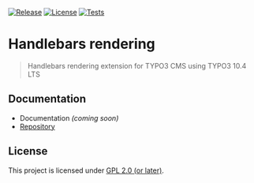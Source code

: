 [![Release](https://badgen.net/github/tag/CPS-IT/handlebars?label=latest+release)](https://github.com/CPS-IT/handlebars)
[![License](https://badgen.net/github/license/CPS-IT/handlebars)](LICENSE.md)
[![Tests](https://github.com/CPS-IT/handlebars/actions/workflows/tests.yaml/badge.svg)](https://github.com/CPS-IT/handlebars/actions/workflows/tests.yaml)

# Handlebars rendering

> Handlebars rendering extension for TYPO3 CMS using TYPO3 10.4 LTS

## Documentation

* Documentation *(coming soon)*
* [Repository](https://github.com/CPS-IT/handlebars)

## License

This project is licensed under [GPL 2.0 (or later)](LICENSE.md).
